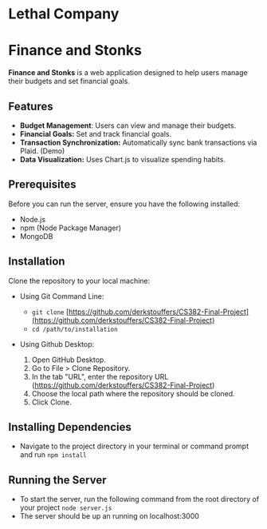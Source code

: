 # Lethal Company
# Finance and Stonks
**Finance and Stonks** is a web application designed to help users manage their budgets and set financial goals.

## Features

- **Budget Management**: Users can view and manage their budgets.
- **Financial Goals:** Set and track financial goals.
- **Transaction Synchronization:** Automatically sync bank transactions via Plaid. (Demo)
- **Data Visualization:** Uses Chart.js to visualize spending habits.

## Prerequisites
Before you can run the server, ensure you have the following installed:
- Node.js
- npm (Node Package Manager)
- MongoDB


## Installation
Clone the repository to your local machine:

- Using Git Command Line: <br>
  - `git clone` [https://github.com/derkstouffers/CS382-Final-Project](https://github.com/derkstouffers/CS382-Final-Project)
  - `cd /path/to/installation`

- Using Github Desktop:  
  1. Open GitHub Desktop.
  2. Go to File > Clone Repository.
  3. In the tab "URL", enter the repository URL (https://github.com/derkstouffers/CS382-Final-Project)
  4. Choose the local path where the repository should be cloned.
  5. Click Clone.


## Installing Dependencies
- Navigate to the project directory in your terminal or command prompt and run `npm install`

## Running the Server
- To start the server, run the following command from the root directory of your project `node server.js`
- The server should be up an running on localhost:3000



